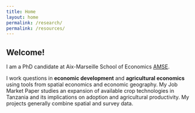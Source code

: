 ```yaml
---
title: Home
layout: home
permalink: /research/
permalink: /resources/
---
```


## Welcome! 

I am a PhD candidate at Aix-Marseille School of Economics [AMSE].

<p> I work questions in <strong>economic development</strong> and <strong>agricultural economics</strong> using tools from spatial economics and economic geography. My Job Market Paper studies an expansion of available crop technologies in Tanzania and its implications on adoption and agricultural productivity. My projects generally combine spatial and survey data. </p>

[AMSE]: [https://just-the-docs.github.io/just-the-docs/](https://www.amse-aixmarseille.fr/en)
